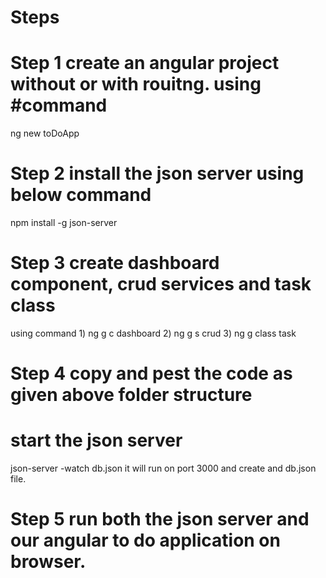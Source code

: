 # Steps

# Step 1 create an angular project without or with rouitng. using #command 
  ng new toDoApp
# Step 2 install the json server using below command
  npm install -g json-server
# Step 3 create dashboard component, crud services and task class 
  using command 1) ng g c dashboard
                2) ng g s crud
                3) ng g class task
# Step 4 copy and pest the code as given above folder structure 
# start the json server
  json-server -watch db.json
  it will run on port 3000 and create and db.json file.
# Step 5 run both the json server and our angular to do application on browser.
